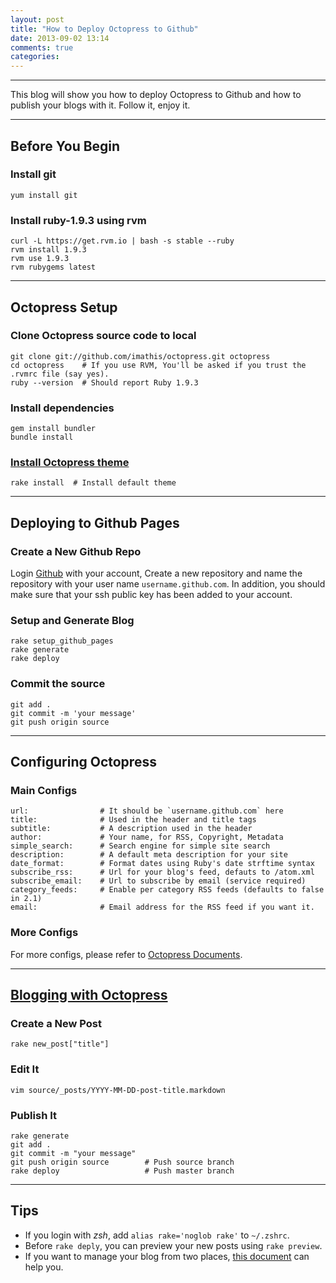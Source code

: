 ```yaml
---
layout: post
title: "How to Deploy Octopress to Github"
date: 2013-09-02 13:14
comments: true
categories: 
---
```


------

This blog will show you how to deploy Octopress to Github and how to publish your blogs with it. 
Follow it, enjoy it.
<!--more-->

------
## Before You Begin ##

### Install git ###

```
yum install git
```

### Install ruby-1.9.3 using rvm ###

```
curl -L https://get.rvm.io | bash -s stable --ruby
rvm install 1.9.3
rvm use 1.9.3
rvm rubygems latest
```

------

## Octopress Setup ##

### Clone Octopress source code to local ###

```
git clone git://github.com/imathis/octopress.git octopress
cd octopress    # If you use RVM, You'll be asked if you trust the .rvmrc file (say yes).
ruby --version  # Should report Ruby 1.9.3
```

### Install dependencies ###

```
gem install bundler
bundle install
```

### [Install Octopress theme](http://opthemes.com/) ###

```
rake install  # Install default theme

```

------

## Deploying to Github Pages ##

### Create a New Github Repo ###
Login [Github](http://github.com) with your account, Create a new repository and name the repository with your user name `username.github.com`. 
In addition, you should make sure that your ssh public key has been added to your account.

### Setup and Generate Blog ###

```
rake setup_github_pages
rake generate
rake deploy
```

### Commit the source ###

```
git add .
git commit -m 'your message'
git push origin source
```

------

## Configuring Octopress ##

### Main Configs ###

```
url:                # It should be `username.github.com` here
title:              # Used in the header and title tags
subtitle:           # A description used in the header
author:             # Your name, for RSS, Copyright, Metadata
simple_search:      # Search engine for simple site search
description:        # A default meta description for your site
date_format:        # Format dates using Ruby's date strftime syntax
subscribe_rss:      # Url for your blog's feed, defauts to /atom.xml
subscribe_email:    # Url to subscribe by email (service required)
category_feeds:     # Enable per category RSS feeds (defaults to false in 2.1)
email:              # Email address for the RSS feed if you want it.
```

### More Configs ###

For more configs, please refer to [Octopress Documents](http://octopress.org/docs/configuring/).

------

## [Blogging with Octopress](http://octopress.org/docs/blogging/) ##

### Create a New Post ###

```
rake new_post["title"]
```

### Edit It ###

```
vim source/_posts/YYYY-MM-DD-post-title.markdown
```

### Publish It ###

```
rake generate
git add .
git commit -m "your message"
git push origin source        # Push source branch
rake deploy                   # Push master branch
```

------

## Tips ##

* If you login with *zsh*, add `alias rake='noglob rake'` to `~/.zshrc`.
* Before `rake deply`, you can preview your new posts using `rake preview`.
* If you want to manage your blog from two places, [this document](http://blog.zerosharp.com/clone-your-octopress-to-blog-from-two-places/#disqus_thread) can help you.
